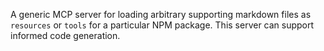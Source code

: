 A generic MCP server for loading arbitrary supporting markdown files as `resources` or `tools` for a particular NPM package. This server can support informed code generation.
